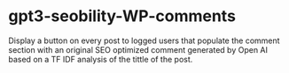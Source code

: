 # gpt3-seobility-WP-comments
Display a button on every post to logged users that populate the comment section with an original SEO optimized comment generated by Open AI based on a TF IDF analysis of the tittle of the post.
